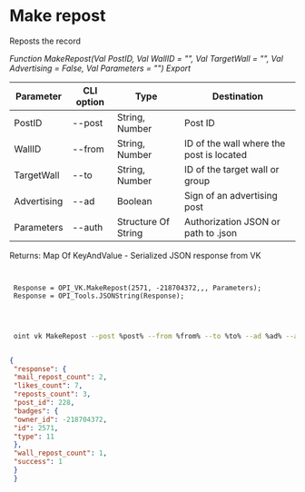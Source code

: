 ﻿---
sidebar_position: 2
---

# Make repost
 Reposts the record


*Function MakeRepost(Val PostID, Val WallID = "", Val TargetWall = "", Val Advertising = False, Val Parameters = "") Export*

 | Parameter | CLI option | Type | Destination |
 |-|-|-|-|
 | PostID | --post | String, Number | Post ID |
 | WallID | --from | String, Number | ID of the wall where the post is located |
 | TargetWall | --to | String, Number | ID of the target wall or group |
 | Advertising | --ad | Boolean | Sign of an advertising post |
 | Parameters | --auth | Structure Of String | Authorization JSON or path to .json |

 
 Returns: Map Of KeyAndValue - Serialized JSON response from VK

```bsl title="Code example"
	
 
 Response = OPI_VK.MakeRepost(2571, -218704372,,, Parameters);
 Response = OPI_Tools.JSONString(Response);
 
	
```

```sh title="CLI command example"
 
 oint vk MakeRepost --post %post% --from %from% --to %to% --ad %ad% --auth %auth%


```


```json title="Result"

{
 "response": {
 "mail_repost_count": 2,
 "likes_count": 7,
 "reposts_count": 3,
 "post_id": 228,
 "badges": {
 "owner_id": -218704372,
 "id": 2571,
 "type": 11
 },
 "wall_repost_count": 1,
 "success": 1
 }
 }

```
